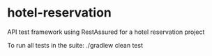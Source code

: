 # hotel-reservation
API test framework using RestAssured for a hotel reservation project

To run all tests in the suite: 
./gradlew clean test
